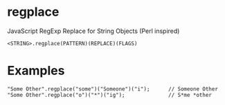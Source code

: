 # regplace
JavaScript RegExp Replace for String Objects (Perl inspired)

`
<STRING>.regplace(PATTERN)(REPLACE)(FLAGS)
`

# Examples
```
"Some Other".regplace("some")("Someone")("i");      // Someone Other
"Some Other".regplace("o")("*")("ig");              // S*me *other
```
